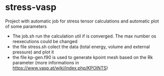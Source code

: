 # stress-vasp
Project with automatic job for stress tensor calculations and automatic plot of some parameters

- The job.sh run the calculation util if is converged. The max number os reexecutions could be changed
- the file stress.sh colect the data (total energy, volume and external pressure) and plot it
- the file kp-gen.f90 is used to generate kpoint mesh based on the Rk parameter (more informations in https://www.vasp.at/wiki/index.php/KPOINTS)
